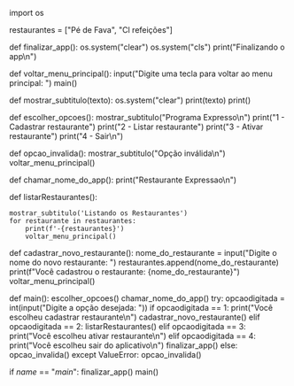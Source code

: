import os

restaurantes = ["Pé de Fava", "Cl refeições"]

def finalizar_app():
    os.system("clear")
    os.system("cls")
    print("Finalizando o app\n")

def voltar_menu_principal():
    input("Digite uma tecla para voltar ao menu principal: ")
    main()

def mostrar_subtitulo(texto):
    os.system("clear")
    print(texto)
    print()



def escolher_opcoes():
    mostrar_subtitulo("Programa Expresso\n")
    print("1 - Cadastrar restaurante")
    print("2 - Listar restaurante")
    print("3 - Ativar restaurante")
    print("4 - Sair\n")

def opcao_invalida():
    mostrar_subtitulo("Opção inválida\n")
    voltar_menu_principal()

def chamar_nome_do_app():
    print("Restaurante Expressao\n")

def listarRestaurantes():

    mostrar_subtitulo('Listando os Restaurantes')
    for restaurante in restaurantes:
        print(f'-{restaurantes}')
        voltar_menu_principal()


def cadastrar_novo_restaurante():
    nome_do_restaurante = input("Digite o nome do novo restaurante: ")
    restaurantes.append(nome_do_restaurante)
    print(f"Você cadastrou o restaurante: {nome_do_restaurante}")
    voltar_menu_principal()


def main():
    escolher_opcoes()
    chamar_nome_do_app()
    try:
        opcaodigitada = int(input("Digite a opção desejada: "))
        if opcaodigitada == 1:
            print("Você escolheu cadastrar restaurante\n")
            cadastrar_novo_restaurante()
        elif opcaodigitada == 2:
            listarRestaurantes()
        elif opcaodigitada == 3:
            print("Você escolheu ativar restaurante\n")
        elif opcaodigitada == 4:
            print("Você escolheu sair do aplicativo\n")
            finalizar_app()
        else:
            opcao_invalida()
    except ValueError:
        opcao_invalida()

if _name_ == "_main_":
    finalizar_app()
    main()
